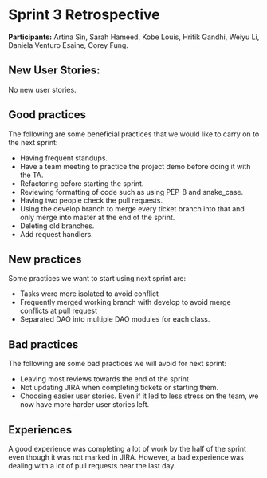 # Sprint 3 Retrospective
**Participants:** Artina Sin, Sarah Hameed, Kobe Louis, Hritik Gandhi, Weiyu Li, Daniela Venturo Esaine, Corey Fung.
## New User Stories:
No new user stories.
 
## Good practices
The following are some beneficial practices that we would like to carry on to the next sprint:
- Having frequent standups.
- Have a team meeting to practice the project demo before doing it with the TA.
- Refactoring before starting the sprint.
- Reviewing formatting of code such as using PEP-8 and snake_case.
- Having two people check the pull requests.
- Using the develop branch to merge every ticket branch into that and only merge into master at the end of the sprint.
- Deleting old branches.
- Add request handlers.
 
## New practices
Some practices we want to start using next sprint are:
- Tasks were more isolated to avoid conflict
- Frequently merged working branch with develop to avoid merge conflicts at pull request
- Separated DAO into multiple DAO modules for each class.
 
## Bad practices
The following are some bad practices we will avoid for next sprint:
- Leaving most reviews towards the end of the sprint
- Not updating JIRA when completing tickets or starting them.
- Choosing easier user stories. Even if it led to less stress on the team, we now have more harder user stories left.
 
## Experiences
A good experience was completing a lot of work by the half of the sprint even though it was not marked in JIRA. However, a bad experience was dealing with a lot of pull requests near the last day.
 
